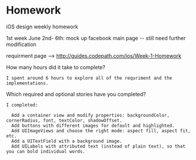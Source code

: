 Homework
========

iOS design weekly homework

1st week June 2nd- 6th: mock up facebook main page -- still need further modification

  requirment page --> http://guides.codepath.com/ios/Week-1-Homework 

How many hours did it take to complete?

    I spent around 6 hours to explore all of the requriment and the implementations. 
Which required and optional stories have you completed?

    I completed: 
    
      Add a container view and modify properties: backgroundColor, cornerRadius, font, textColor, shadowOffset.
      Add buttons with different images for default and highlighted.
      Add UIImageViews and choose the right mode: aspect fill, aspect fit, etc.
      Add a UITextField with a background image.
      Add UILabels with attributed text (instead of plain text), so that you can bold individual words.
